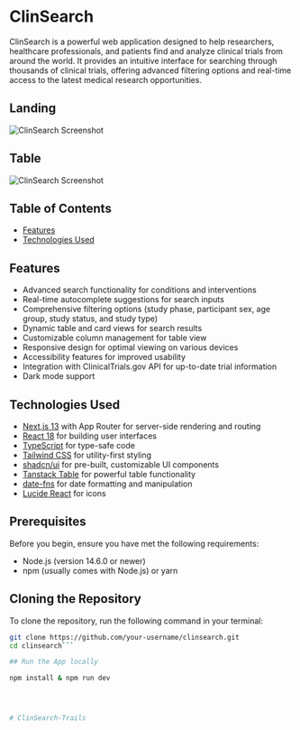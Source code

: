 
# ClinSearch

ClinSearch is a powerful web application designed to help researchers, healthcare professionals, and patients find and analyze clinical trials from around the world. It provides an intuitive interface for searching through thousands of clinical trials, offering advanced filtering options and real-time access to the latest medical research opportunities.

## Landing
![ClinSearch Screenshot](https://soqmsb04dk.ufs.sh/f/KBljPeC0dD9GeAehb4F6Q4idAjtysaoZ9XB0v7GlURhuPSFf)

## Table
![ClinSearch Screenshot](https://soqmsb04dk.ufs.sh/f/KBljPeC0dD9GdizAeUHGQ0eNpqgFH2lL1KhmPxVSvcJiEszB)


## Table of Contents

- [Features](#features)
- [Technologies Used](#technologies-used)


## Features

- Advanced search functionality for conditions and interventions
- Real-time autocomplete suggestions for search inputs
- Comprehensive filtering options (study phase, participant sex, age group, study status, and study type)
- Dynamic table and card views for search results
- Customizable column management for table view
- Responsive design for optimal viewing on various devices
- Accessibility features for improved usability
- Integration with ClinicalTrials.gov API for up-to-date trial information
- Dark mode support

## Technologies Used

- [Next.js 13](https://nextjs.org/) with App Router for server-side rendering and routing
- [React 18](https://reactjs.org/) for building user interfaces
- [TypeScript](https://www.typescriptlang.org/) for type-safe code
- [Tailwind CSS](https://tailwindcss.com/) for utility-first styling
- [shadcn/ui](https://ui.shadcn.com/) for pre-built, customizable UI components
- [Tanstack Table](https://tanstack.com/table/v8) for powerful table functionality
- [date-fns](https://date-fns.org/) for date formatting and manipulation
- [Lucide React](https://lucide.dev/) for icons

## Prerequisites

Before you begin, ensure you have met the following requirements:

- Node.js (version 14.6.0 or newer)
- npm (usually comes with Node.js) or yarn

## Cloning the Repository

To clone the repository, run the following command in your terminal:

```bash
git clone https://github.com/your-username/clinsearch.git
cd clinsearch```

## Run the App locally

npm install & npm run dev




# ClinSearch-Trails
